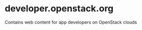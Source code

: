 developer.openstack.org
=======================

Contains web content for app developers on OpenStack clouds
